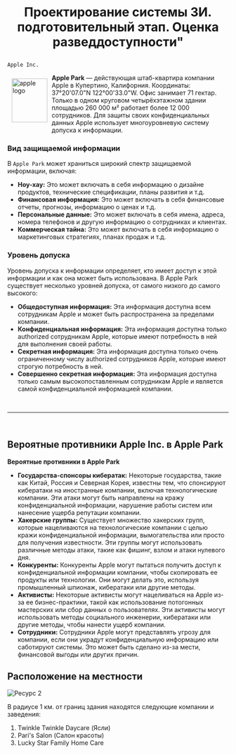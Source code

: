 # <p align = "center">Проектирование системы ЗИ. подготовительный этап. Оценка разведдоступности"</p>

`Apple Inc.` 

<img width="81" height="100" align="left" style="float: left; margin: 10px 10px 10px 10px;" alt="apple logo" src="https://upload.wikimedia.org/wikipedia/commons/thumb/f/fa/Apple_logo_black.svg/800px-Apple_logo_black.svg.png"> **Apple Park** — действующая штаб-квартира компании Apple в Купертино, Калифорния. Координаты: 37°20'07.0"N 122°00'33.0"W. Офис занимает 71 гектар. Только в одном круговом четырёхэтажном здании площадью 260 000 м² работает более 12 000 сотрудников. Для защиты своих конфиденциальных данных Apple использует многоуровневую систему допуска к информации.

### Вид защищаемой информации

В `Apple Park` может храниться широкий спектр защищаемой информации, включая:

+ **Ноу-хау:** Это может включать в себя информацию о дизайне продуктов, технические спецификации, планы развития и т.д.
+ **Финансовая информация:** Это может включать в себя финансовые отчеты, прогнозы, информацию о ценах и т.д.
+ **Персональные данные:** Это может включать в себя имена, адреса, номера телефонов и другую информацию о сотрудниках и клиентах.
+ **Коммерческая тайна:** Это может включать в себя информацию о маркетинговых стратегиях, планах продаж и т.д.

### Уровень допуска

Уровень допуска к информации определяет, кто имеет доступ к этой информации и как она может быть использована. В Apple Park существует несколько уровней допуска, от самого низкого до самого высокого:

+ **Общедоступная информация:** Эта информация доступна всем сотрудникам Apple и может быть распространена за пределами компании.
+ **Конфиденциальная информация:** Эта информация доступна только authorized сотрудникам Apple, которые имеют потребность в ней для выполнения своей работы.
+ **Секретная информация:** Эта информация доступна только очень ограниченному числу authorized сотрудников Apple, которые имеют строгую потребность в ней.
+ **Совершенно секретная информация:** Эта информация доступна только самым высокопоставленным сотрудникам Apple и является самой конфиденциальной информацией компании.

<br>

---

<br>

## Вероятные противники Apple Inc. в Apple Park

**Вероятные противники в Apple Park**

+ **Государства-спонсоры кибератак:** Некоторые государства, такие как Китай, Россия и Северная Корея, известны тем, что спонсируют кибератаки на иностранные компании, включая технологические компании. Эти атаки могут быть направлены на кражу конфиденциальной информации, нарушение работы систем или нанесение ущерба репутации компании.
+ **Хакерские группы:** Существует множество хакерских групп, которые нацеливаются на технологические компании с целью кражи конфиденциальной информации, вымогательства или просто для получения известности. Эти группы могут использовать различные методы атаки, такие как фишинг, взлом и атаки нулевого дня.
+ **Конкуренты:** Конкуренты Apple могут пытаться получить доступ к конфиденциальной информации компании, чтобы скопировать ее продукты или технологии. Они могут делать это, используя промышленный шпионаж, кибератаки или другие методы.
+ **Активисты:** Некоторые активисты могут нацеливаться на Apple из-за ее бизнес-практики, такой как использование потогонных мастерских или сбор данных о пользователях. Эти активисты могут использовать методы социального инженерии, кибератаки или другие методы, чтобы нанести ущерб компании.
+ **Сотрудники:** Сотрудники Apple могут представлять угрозу для компании, если они украдут конфиденциальную информацию или саботируют системы. Это может быть сделано из-за мести, финансовой выгоды или других причин.


## Расположение на местности
![Ресурс 2](https://github.com/kovalevegor/Information-Security/assets/113568414/de914a2d-166f-4529-80b6-fd0e5ca55919)

В радиусе 1 км. от границ здания находятся следующие компании и заведения:

1. Twinkle Twinkle Daycare (Ясли)
2. Pari's Salon (Салон красоты)
3. Lucky Star Family Home Care 





















